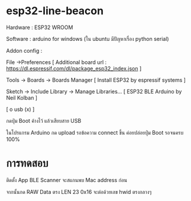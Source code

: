 # esp32-line-beacon

Hardware : ESP32 WROOM

Software : arduino for windows (ใน ubuntu มีปัญหาเรื่อง python serial)

Addon config : 

File ->Preferences [ Additional board url : https://dl.espressif.com/dl/package_esp32_index.json ]

Tools -> Boards -> Boards Manager [ Install ESP32 by espressif systems ]

Sketch -> Include Library -> Manage Libraries… [ ESP32 BLE Arduino by Neil Kolban ]



[ o  usb  (x) ]

กดปุ่ม Boot ค้างไว้ แล้วเสียบสาย USB 

ในโปรแกรม Arduino กด upload รอข้อความ connect ขึ้น ค่อยปล่อยปุ่ม Boot รอจนครบ 100% 


# การทดสอบ

ติดตั้ง App BLE Scanner จะสแกนพบ Mac address ก่อน 

จากนั้นกด RAW Data ตรง LEN 23 0x16 จะต่อด้วยเลข hwid ตรงกลางๆ 
